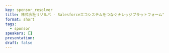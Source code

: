 ```yaml
---
key: sponsor_resolver
title: 株式会社リゾルバ - Salesforceエコシステムをつなぐナレッジプラットフォーム"reknow"のご紹介
format: short
tags:
  - sponsor
speakers: []
presentation: 
draft: false
---
```

